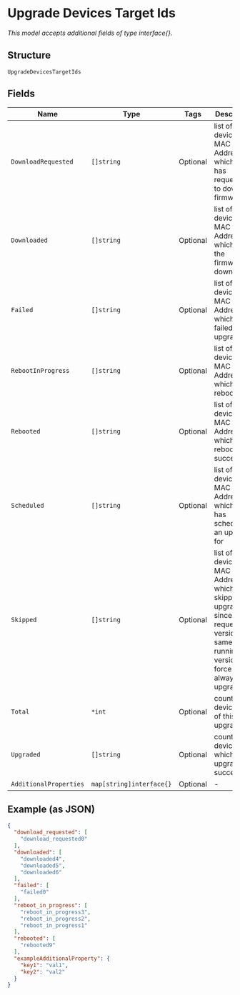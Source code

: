 
# Upgrade Devices Target Ids

*This model accepts additional fields of type interface{}.*

## Structure

`UpgradeDevicesTargetIds`

## Fields

| Name | Type | Tags | Description |
|  --- | --- | --- | --- |
| `DownloadRequested` | `[]string` | Optional | list of devices MAC Addresses which cloud has requested to download firmware |
| `Downloaded` | `[]string` | Optional | list of devices MAC Addresses which have the firmware downloaded |
| `Failed` | `[]string` | Optional | list of devices MAC Addresses which have failed to upgrade |
| `RebootInProgress` | `[]string` | Optional | list of devices MAC Addresses which are rebooting |
| `Rebooted` | `[]string` | Optional | list of devices MAC Addresses which have rebooted successfully |
| `Scheduled` | `[]string` | Optional | list of devices MAC Addresses which cloud has scheduled an upgrade for |
| `Skipped` | `[]string` | Optional | list of devices MAC Addresses which skipped upgrade since requested version was same as running version. Use force to always upgrade |
| `Total` | `*int` | Optional | count of devices part of this upgrade |
| `Upgraded` | `[]string` | Optional | count of devices which have upgraded successfully |
| `AdditionalProperties` | `map[string]interface{}` | Optional | - |

## Example (as JSON)

```json
{
  "download_requested": [
    "download_requested0"
  ],
  "downloaded": [
    "downloaded4",
    "downloaded5",
    "downloaded6"
  ],
  "failed": [
    "failed0"
  ],
  "reboot_in_progress": [
    "reboot_in_progress3",
    "reboot_in_progress2",
    "reboot_in_progress1"
  ],
  "rebooted": [
    "rebooted9"
  ],
  "exampleAdditionalProperty": {
    "key1": "val1",
    "key2": "val2"
  }
}
```

